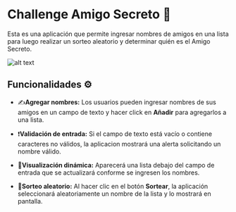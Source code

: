 # Challenge Amigo Secreto 🎁

Esta es una aplicación que permite ingresar nombres de amigos en una lista para luego realizar un sorteo aleatorio y determinar quién es el Amigo Secreto.

![alt text](image.png)

## Funcionalidades ⚙️

- ✍️**Agregar nombres:** Los usuarios pueden ingresar nombres de sus amigos en un campo de texto y hacer click en **Añadir** para agregarlos a una lista.

- ❗**Validación de entrada:** Si el campo de texto está vacío o contiene caracteres no válidos, la aplicacion mostrará una alerta solicitando un nombre válido.

- 👀**Visualización dinámica:** Aparecerá una lista debajo del campo de entrada que se actualizará conforme se ingresen los nombres.

- 🎲**Sorteo aleatorio:** Al hacer clic en el botón **Sortear**, la aplicación seleccionará aleatoriamente un nombre de la lista y lo mostrará en pantalla.
